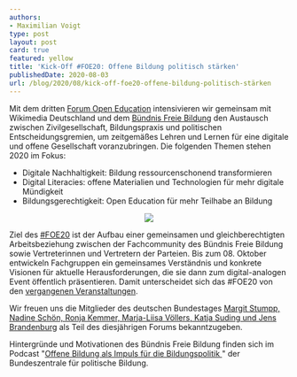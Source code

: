 ```yaml
---
authors:
- Maximilian Voigt
type: post
layout: post
card: true
featured: yellow
title: 'Kick-Off #FOE20: Offene Bildung politisch stärken'
publishedDate: 2020-08-03
url: /blog/2020/08/kick-off-foe20-offene-bildung-politisch-stärken
---
```


Mit dem dritten [Forum Open Education](https://education.forum-open.de/) intensivieren wir gemeinsam mit Wikimedia Deutschland und dem [Bündnis Freie Bildung](https://buendnis-freie-bildung.de/) den Austausch zwischen Zivilgesellschaft, Bildungspraxis und politischen Entscheidungsgremien, um zeitgemäßes Lehren und Lernen für eine digitale und offene Gesellschaft voranzubringen. Die folgenden Themen stehen 2020 im Fokus:

* Digitale Nachhaltigkeit: Bildung ressourcenschonend transformieren
* Digital Literacies: offene Materialien und Technologien für mehr digitale Mündigkeit
* Bildungsgerechtigkeit: Open Education für mehr Teilhabe an Bildung	

<center><img src="/files/blog/2020/08/Kick-Off-1.png"></img></center>

Ziel des [#FOE20](https://twitter.com/search?q=%23foe20&src=typed_query) ist der Aufbau einer gemeinsamen und gleichberechtigten Arbeitsbeziehung zwischen der Fachcommunity des Bündnis Freie Bildung sowie Vertreterinnen und Vertretern der Parteien. Bis zum 08. Oktober entwickeln Fachgruppen ein gemeinsames Verständnis und konkrete Visionen für aktuelle Herausforderungen, die sie dann zum digital-analogen Event öffentlich präsentieren. Damit unterscheidet sich das #FOE20 von den [vergangenen Veranstaltungen](https://education.forum-open.de/events/). 

Wir freuen uns die Mitglieder des deutschen Bundestages [Margit Stumpp, Nadine Schön, Ronja Kemmer, Marja-Liisa Völlers, Katja Suding und Jens Brandenburg](https://education.forum-open.de/timeline/) als Teil des diesjährigen Forums bekanntzugeben. 

Hintergründe und Motivationen des Bündnis Freie Bildung finden sich im Podcast "[Offene Bildung als Impuls für die Bildungspolitik ](https://www.bpb.de/mediathek/295358/offene-bildung-als-impuls-fuer-die-bildungspolitik)" der Bundeszentrale für politische Bildung.
